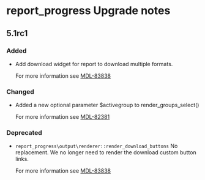 # report_progress Upgrade notes

## 5.1rc1

### Added

- Add download widget for report to download multiple formats.

  For more information see [MDL-83838](https://tracker.moodle.org/browse/MDL-83838)

### Changed

- Added a new optional parameter $activegroup to render_groups_select()

  For more information see [MDL-82381](https://tracker.moodle.org/browse/MDL-82381)

### Deprecated

- `report_progress\output\renderer::render_download_buttons` No replacement. We no longer need to render the download custom button links.

  For more information see [MDL-83838](https://tracker.moodle.org/browse/MDL-83838)
